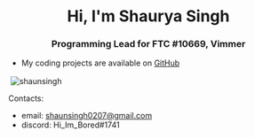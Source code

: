 <h1 align="center">Hi, I'm Shaurya Singh</h1>
<h3 align="center">Programming Lead for FTC #10669, Vimmer</h3>

<ul>
  <li>My coding projects are available on <a href="https://github.com/ShubhamPatilsd?tab=repositories" target="_blank" rel="noreferrer">GitHub</a></li>
</ul>

<p>&nbsp;<img align="center" src="https://github-readme-stats.vercel.app/api?username=shaunsingh&show_icons=true&locale=en" alt="shaunsingh" /></p>

Contacts: 

- email: shaunsingh0207@gmail.com
- discord: Hi_Im_Bored#1741
